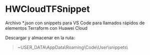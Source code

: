 # HWCloudTFSnippet
Archivo *.json con snippets para VS Code para llamados rápidos de elementos Terraform con Huawei Cloud

Descargar y almacenar en la ruta:

> ~USER_DATA\AppData\Roaming\Code\User\snippets\
